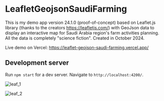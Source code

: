 # LeafletGeojsonSaudiFarming

This is my demo app version 24.1.0 (proof-of-concept) based on Leaflet.js library (thanks to the creators https://leafletjs.com/) with GeoJson data to display an interactive map for Saudi Arabia region's farm activities planning. 
All the data is completely "science fiction". Created in October 2024.

Live demo on Vercel: https://leaflet-geojson-saudi-farming.vercel.app/ 

## Development server

Run `npm start` for a dev server. Navigate to `http://localhost:4200/`.

![leaf_1](https://github.com/user-attachments/assets/b41b14eb-ac49-4dfc-9558-d65b6b2972b5)

![leaf_2](https://github.com/user-attachments/assets/55a3ab98-67fe-402f-be6a-e2335481d64b)






